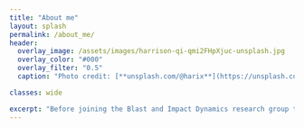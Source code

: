 ```yaml
---
title: "About me"
layout: splash
permalink: /about_me/
header:
  overlay_image: /assets/images/harrison-qi-qmi2FHpXjuc-unsplash.jpg
  overlay_color: "#000"
  overlay_filter: "0.5"
  caption: "Photo credit: [**unsplash.com/@harix**](https://unsplash.com/@harix)"

classes: wide

excerpt: "Before joining the Blast and Impact Dynamics research group to study for his PhD, Adam graduated from the University of Sheffield in 2020 with an MEng (Hons) degree in Civil Engineering. Under the supervision of Dr Sam Rigby, his research is related to the development of machine learning based tools for blast characterisation and load estimation."
---
```



